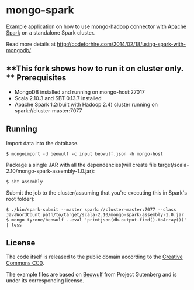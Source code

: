 mongo-spark
===========

Example application on how to use [mongo-hadoop][1] connector with [Apache Spark][2] on a standalone Spark cluster.

Read more details at http://codeforhire.com/2014/02/18/using-spark-with-mongodb/

[1]: https://github.com/mongodb/mongo-hadoop
[2]: https://spark.incubator.apache.org/

**This fork shows how to run it on cluster only.
**
Prerequisites
-------------

* MongoDB installed and running on mongo-host:27017
* Scala 2.10.3 and SBT 0.13.7 installed
* Apache Spark 1.2(built with Hadoop 2.4) cluster running on spark://cluster-master:7077


Running
-------

Import data into the database.

    $ mongoimport -d beowulf -c input beowulf.json -h mongo-host

Package a single JAR with all the dependencies(will create file target/scala-2.10/mongo-spark-assembly-1.0.jar):

    $ sbt assembly

Submit the job to the cluster(assuming that you're executing this in Spark's root folder):

    $ ./bin/spark-submit --master spark://cluster-master:7077 --class JavaWordCount path/to/target/scala-2.10/mongo-spark-assembly-1.0.jar
    $ mongo tyrone/beowulf --eval 'printjson(db.output.find().toArray())' | less



License
-------

The code itself is released to the public domain according to the [Creative Commons CC0][3].

The example files are based on [Beowulf][4] from Project Gutenberg and is under its corresponding license.

[3]: http://creativecommons.org/publicdomain/zero/1.0/
[4]: http://www.gutenberg.org/ebooks/981

